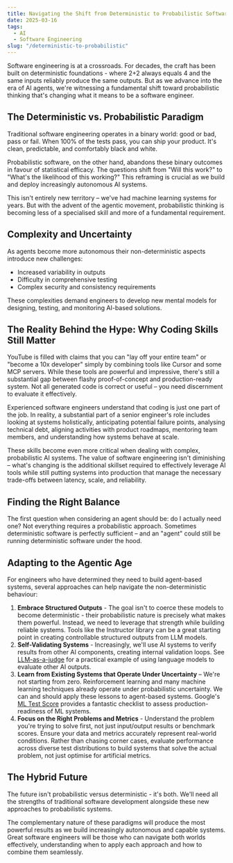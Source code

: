 ```yaml
---
title: Navigating the Shift from Deterministic to Probabilistic Software Engineering
date: 2025-03-16
tags:
  - AI
  - Software Engineering
slug: "/deterministic-to-probabilistic"
---
```


Software engineering is at a crossroads. For decades, the craft has been built on deterministic foundations - where 2+2 always equals 4 and the same inputs reliably produce the same outputs. But as we advance into the era of AI agents, we're witnessing a fundamental shift toward probabilistic thinking that's changing what it means to be a software engineer.

## The Deterministic vs. Probabilistic Paradigm

Traditional software engineering operates in a binary world: good or bad, pass or fail. When 100% of the tests pass, you can ship your product. It's clean, predictable, and comfortably black and white.

Probabilistic software, on the other hand, abandons these binary outcomes in favour of statistical efficacy. The questions shift from "Will this work?" to "What's the likelihood of this working?" This reframing is crucial as we build and deploy increasingly autonomous AI systems.

This isn't entirely new territory – we've had machine learning systems for years. But with the advent of the agentic movement, probabilistic thinking is becoming less of a specialised skill and more of a fundamental requirement.

## Complexity and Uncertainty

As agents become more autonomous their non-deterministic aspects introduce new challenges:

- Increased variability in outputs
- Difficulty in comprehensive testing
- Complex security and consistency requirements

These complexities demand engineers to develop new mental models for designing, testing, and monitoring AI-based solutions.

## The Reality Behind the Hype: Why Coding Skills Still Matter
YouTube is filled with claims that you can "lay off your entire team" or "become a 10x developer" simply by combining tools like Cursor and some MCP servers. While these tools are powerful and impressive, there's still a substantial gap between flashy proof-of-concept and production-ready system. Not all generated code is correct or useful – you need discernment to evaluate it effectively.

Experienced software engineers understand that coding is just one part of the job. In reality, a substantial part of a senior engineer's role includes looking at systems holistically, anticipating potential failure points, analysing technical debt, aligning activities with product roadmaps, mentoring team members, and understanding how systems behave at scale. 

These skills become even more critical when dealing with complex, probabilistic AI systems. The value of software engineering isn't diminishing – what's changing is the additional skillset required to effectively leverage AI tools while still putting systems into production that manage the necessary trade-offs between latency, scale, and reliability.

## Finding the Right Balance

The first question when considering an agent should be: do I actually need one? Not everything requires a probabilistic approach. Sometimes deterministic software is perfectly sufficient – and an "agent" could still be running deterministic software under the hood.

## Adapting to the Agentic Age

For engineers who have determined they need to build agent-based systems, several approaches can help navigate the non-deterministic behaviour:

1. **Embrace Structured Outputs** - The goal isn't to coerce these models to become deterministic - their probabilistic nature is precisely what makes them powerful. Instead, we need to leverage that strength while building reliable systems. Tools like the Instructor library can be a great starting point in creating controllable structured outputs from LLM models.
2. **Self-Validating Systems** - Increasingly, we'll use AI systems to verify results from other AI components, creating internal validation loops. See [LLM-as-a-judge](https://huggingface.co/learn/cookbook/llm_judge) for a practical example of using language models to evaluate other AI outputs.
3. **Learn from Existing Systems that Operate Under Uncertainty** – We're not starting from zero. Reinforcement learning and many machine learning techniques already operate under probabilistic uncertainty. We can and should apply these lessons to agent-based systems. Google's [ML Test Score](https://storage.googleapis.com/gweb-research2023-media/pubtools/4156.pdf) provides a fantastic checklist to assess production-readiness of ML systems.
4. **Focus on the Right Problems and Metrics** - Understand the problem you're trying to solve first, not just input/output results or benchmark scores. Ensure your data and metrics accurately represent real-world conditions. Rather than chasing corner cases, evaluate performance across diverse test distributions to build systems that solve the actual problem, not just optimise for artificial metrics.

## The Hybrid Future

The future isn't probabilistic versus deterministic - it's both. We'll need all the strengths of traditional software development alongside these new approaches to probabilistic systems.

The complementary nature of these paradigms will produce the most powerful results as we build increasingly autonomous and capable systems. Great software engineers will be those who can navigate both worlds effectively, understanding when to apply each approach and how to combine them seamlessly.
